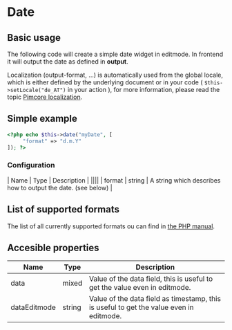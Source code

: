 # Date

## Basic usage

The following code will create a simple date widget in editmode. 
In frontend it will output the date as defined in **output**.

Localization (output-format, ...) is automatically used from the global locale, which is either defined by the 
underlying document or in your code ( ```$this->setLocale("de_AT")``` in your action ), for more information, 
please read the topic [Pimcore localization](../../06_Multi_Language_i18n/00_Localization.md).

## Simple example
```php
<?php echo $this->date("myDate", [
     "format" => "d.m.Y"
]); ?>
```

### Configuration

| Name | Type | Description |
||||
| format | string | A string which describes how to output the date. (see below) |

## List of supported formats

The list of all currently supported formats ou can find in [the PHP manual](http://php.net/manual/en/function.date.php#function.date).

[comment]: #TODOtableOfDates

## Accesible properties

| Name         | Type   | Description                                                                             |
|--------------|--------|-----------------------------------------------------------------------------------------|
| data         | mixed  | Value of the data field, this is useful to get the value even in editmode.              |
| dataEditmode | string | Value of the data field as timestamp, this is useful to get the value even in editmode. |